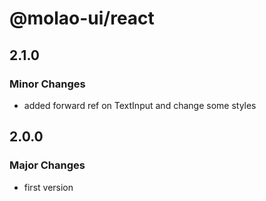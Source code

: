 # @molao-ui/react

## 2.1.0

### Minor Changes

- added forward ref on TextInput and change some styles

## 2.0.0

### Major Changes

- first version
